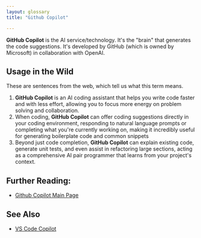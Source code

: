 ```yaml
---
layout: glossary
title: "Github Copilot"

---
```


**GitHub Copilot** is the AI service/technology. It's the "brain" that generates the code suggestions. It's developed by GitHub (which is owned by Microsoft) in collaboration with OpenAI.


## Usage in the Wild
These are sentences from the web, which tell us what this term means.

1. **GitHub Copilot** is an AI coding assistant that helps you write code faster and with less effort, allowing you to focus more energy on problem solving and collaboration.
2. When coding, **GitHub Copilot** can offer coding suggestions directly in your coding environment, responding to natural language prompts or completing what you're currently working on, making it incredibly useful for generating boilerplate code and common snippets
3. Beyond just code completion, **GitHub Copilot** can explain existing code, generate unit tests, and even assist in refactoring large sections, acting as a comprehensive AI pair programmer that learns from your project's context.
   

## Further Reading:
  - [Github Copilot Main Page](https://github.com/features/copilot)


## See Also

- [VS Code Copilot](../vs-code-copilot/)